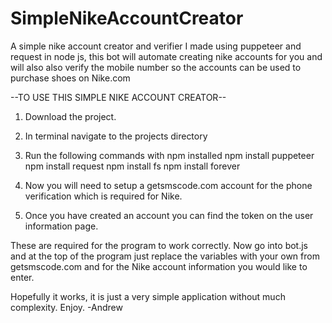 # SimpleNikeAccountCreator
A simple nike account creator and verifier I made using puppeteer and request in node js,
this bot will automate creating nike accounts for you and will also also verify the mobile number so the accounts can be used to purchase shoes on Nike.com



--TO USE THIS SIMPLE NIKE ACCOUNT CREATOR--
1. Download the project.
2. In terminal navigate to the projects directory
3. Run the following commands with npm installed
npm install puppeteer
npm install request
npm install fs
npm install forever

4. Now you will need to setup a getsmscode.com account for the phone verification which is required for Nike.
5. Once you have created an account you can find the token on the user information page.

These are required for the program to work correctly.
Now go into bot.js and at the top of the program just replace the variables with your own from getsmscode.com and for the Nike account information you would like to enter.

Hopefully it works, it is just a very simple application without much complexity.
Enjoy.
-Andrew
